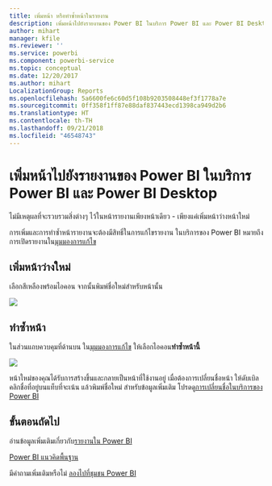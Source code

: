 ```yaml
---
title: เพิ่มหน้า หรือทำซ้ำหน้าในรายงาน
description: เพิ่มหน้าไปยังรายงานของ Power BI ในบริการ Power BI และ Power BI Desktop
author: mihart
manager: kfile
ms.reviewer: ''
ms.service: powerbi
ms.component: powerbi-service
ms.topic: conceptual
ms.date: 12/20/2017
ms.author: mihart
LocalizationGroup: Reports
ms.openlocfilehash: 5a6600fe6c60d5f108b9203508448ef3f1778a7e
ms.sourcegitcommit: 0ff358f1ff87e88daf837443ecd1398ca949d2b6
ms.translationtype: HT
ms.contentlocale: th-TH
ms.lasthandoff: 09/21/2018
ms.locfileid: "46548743"
---
```

# <a name="add-a-page-to-a-power-bi-report-in-power-bi-service-and-power-bi-desktop"></a>เพิ่มหน้าไปยังรายงานของ Power BI ในบริการ Power BI และ Power BI Desktop
ไม่มีเหตุผลที่จะรวบรวมสิ่งต่างๆ ไว้ในหน้ารายงานเพียงหน้าเดียว - เพียงแค่เพิ่มหน้าว่างหน้าใหม่ 

การเพิ่มและการทำซ้ำหน้ารายงานจะต้องมีสิทธิ์ในการแก้ไขรายงาน ในบริการของ Power BI หมายถึงการเปิดรายงานใน[มุมมองการแก้ไข](consumer/end-user-reading-view.md) 

## <a name="add-a-new-blank-page"></a>เพิ่มหน้าว่างใหม่
เลือกสีเหลืองพร้อมไอคอน จากนั้นพิมพ์ชื่อใหม่สำหรับหน้านั้น  

![](media/power-bi-report-add-page/reorderpages2.gif)

## <a name="duplicate-a-page"></a>ทำซ้ำหน้า
ในส่วนแถบควบคุมที่ด้านบน ใน[มุมมองการแก้ไข](service-interact-with-a-report-in-editing-view.md) ให้เลือกไอคอน**ทำซ้ำหน้านี้**

![](media/power-bi-report-add-page/pbi_duplicate.png)

หน้าใหม่ของคุณได้รับการสร้างขึ้นและกลายเป็นหน้าที่ใช้งานอยู่ เมื่อต้องการเปลี่ยนชื่อหน้า ให้ดับเบิลคลิกชื่อที่อยู่บนแท็บที่จะเน้น แล้วพิมพ์ชื่อใหม่  สำหรับข้อมูลเพิ่มเติม โปรดดู[การเปลี่ยนชื่อในบริการของ Power BI](service-rename.md)

## <a name="next-steps"></a>ขั้นตอนถัดไป
อ่านข้อมูลเพิ่มเติมเกี่ยวกับ[รายงานใน Power BI](consumer/end-user-reports.md)

[Power BI แนวคิดพื้นฐาน](consumer/end-user-basic-concepts.md)

มีคำถามเพิ่มเติมหรือไม่ [ลองไปที่ชุมชน Power BI](http://community.powerbi.com/)

